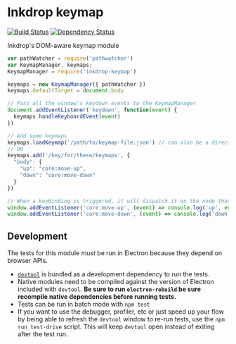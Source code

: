 # Inkdrop keymap
[![Build Status](https://travis-ci.org/atom/atom-keymap.svg?branch=master)](https://travis-ci.org/atom/atom-keymap)
[![Dependency Status](https://david-dm.org/atom/atom-keymap.svg)](https://david-dm.org/atom/atom-keymap)

Inkdrop's DOM-aware keymap module

```js
var pathWatcher = require('pathwatcher')
var KeymapManager, keymaps;
KeymapManager = require('inkdrop-keymap')

keymaps = new KeymapManager({ pathWatcher })
keymaps.defaultTarget = document.body

// Pass all the window's keydown events to the KeymapManager
document.addEventListener('keydown', function(event) {
  keymaps.handleKeyboardEvent(event)
})

// Add some keymaps
keymaps.loadKeymap('/path/to/keymap-file.json') // can also be a directory of json / cson files
// OR
keymaps.add('/key/for/these/keymaps', {
  "body": {
    "up": "core:move-up",
    "down": "core:move-down"
  }
})

// When a keybinding is triggered, it will dispatch it on the node that was focused
window.addEventListener('core:move-up', (event) => console.log('up', event))
window.addEventListener('core:move-down', (event) => console.log('down', event))
```

## Development

The tests for this module *must* be run in Electron because they depend on browser APIs.

* [`devtool`](https://github.com/Jam3/devtool) is bundled as a development dependency to run the tests.
* Native modules need to be compiled against the version of Electron included with `devtool`. **Be sure to run `electron-rebuild` be sure recompile native dependencies before running tests.**
* Tests can be run in batch mode with `npm test`
* If you want to use the debugger, profiler, etc or just speed up your flow by being able to refresh the `devtool` window to re-run tests, use the `npm run test-drive` script. This will keep `devtool` open instead of exiting after the test run.
